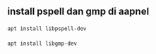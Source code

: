 ## install pspell dan gmp di aapnel 
####
```
apt install libpspell-dev
```
####
```
apt install libgmp-dev
```
